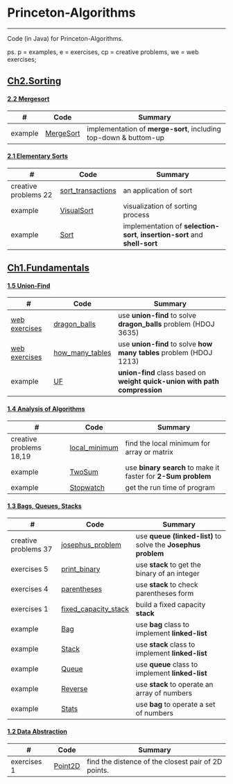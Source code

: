 # Princeton-Algorithms
-----
Code (in Java) for Princeton-Algorithms.

ps. p = examples, e = exercises, cp = creative problems, we = web exercises;

## [Ch2.Sorting](http://algs4.cs.princeton.edu/20sorting/) ##

#### [2.2 Mergesort](http://algs4.cs.princeton.edu/22mergesort//) ####
|  #   | Code | Summary |
| ---- | ---- | ------- |
|example|[MergeSort](./ch2_sorting/2.2_p1_MergeSort/)|implementation of **merge-sort**, including top-down & buttom-up|

#### [2.1 Elementary Sorts](http://algs4.cs.princeton.edu/21elementary/) ####
|  #   | Code | Summary |
| ---- | ---- | ------- |
|creative problems 22|[sort_transactions](./ch2_sorting/2.1_cp22_sort_transactions/)|an application of sort|
|example|[VisualSort](./ch2_sorting/2.1_p2_VisualSort/)|visualization of sorting process|
|example|[Sort](./ch2_sorting/2.1_p1_Sort/)|implementation of **selection-sort**, **insertion-sort** and **shell-sort**|

## [Ch1.Fundamentals](http://algs4.cs.princeton.edu/10fundamentals/) ##

#### [1.5 Union-Find](http://algs4.cs.princeton.edu/15uf/) ####
|  #   | Code | Summary |
| ---- | ---- | ------- |
|[web exercises](http://acm.hdu.edu.cn/showproblem.php?pid=3635)|[dragon_balls](./ch1_fundamentals/1.5_we2_dragon_balls/)|use **union-find** to solve **dragon_balls** problem (HDOJ 3635)|
|[web exercises](http://acm.hdu.edu.cn/showproblem.php?pid=1213)|[how_many_tables](./ch1_fundamentals/1.5_we1_how_many_tables/)|use **union-find** to solve **how many tables** problem (HDOJ 1213)|
|example|[UF](./ch1_fundamentals/1.5_p1_UF/)|**union-find** class based on **weight quick-union with path compression**|

#### [1.4 Analysis of Algorithms](http://algs4.cs.princeton.edu/14analysis/) ####
|  #   | Code | Summary |
| ---- | ---- | ------- |
|creative problems 18,19|[local_minimum](./ch1_fundamentals/1.4_cp18_local_minimum/)|find the local minimum for array or matrix|
|example|[TwoSum](./ch1_fundamentals/1.4_p2_TwoSum/)|use **binary search** to make it faster for **2-Sum problem**|
|example|[Stopwatch](./ch1_fundamentals/1.4_p1_Stopwatch/)|get the run time of program|

#### [1.3 Bags, Queues, Stacks](http://algs4.cs.princeton.edu/13stacks/) ####
|  #   | Code | Summary |
| ---- | ---- | ------- |
|creative problems 37|[josephus_problem](./ch1_fundamentals/1.3_cp37_josephus_problem/)|use **queue (linked-list)** to solve the **Josephus problem**|
|exercises 5|[print_binary](./ch1_fundamentals/1.3_e5_print_binary/)|use **stack** to get the binary of an integer|
|exercises 4|[parentheses](./ch1_fundamentals/1.3_e4_Parentheses/)|use **stack** to check parentheses form|
|exercises 1|[fixed_capacity_stack](./ch1_fundamentals/1.3_e1_FixedCapacityStack/)|build a fixed capacity **stack**|
|example|[Bag](./ch1_fundamentals/1.3_p4_Bag/)|use **bag** class to implement **linked-list**|
|example|[Stack](./ch1_fundamentals/1.3_p4_Stack/)|use **stack** class to implement **linked-list**|
|example|[Queue](./ch1_fundamentals/1.3_p4_Queue/)|use **queue** class to implement **linked-list**|
|example|[Reverse](./ch1_fundamentals/1.3_p1_Reverse/)|use **stack** to operate an array of numbers|
|example|[Stats](./ch1_fundamentals/1.3_p1_Stats/)|use **bag** to operate a set of numbers|

#### [1.2 Data Abstraction](http://algs4.cs.princeton.edu/12oop/) ####
|  #   | Code | Summary |
| ---- | ---- | ------- |
|exercises 1|[Point2D](./ch1_fundamentals/1.2_e1_Point2D/)|find the distence of the closest pair of 2D points.|